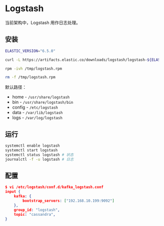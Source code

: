 # Logstash

当前架构中，Logstash 用作日志处理。

## 安装

```sh
ELASTIC_VERSION="6.5.0"

curl -L https://artifacts.elastic.co/downloads/logstash/logstash-${ELASTIC_VERSION}.rpm -o /tmp/logstash.rpm

rpm -ivh /tmp/logstash.rpm

rm -f /tmp/logstash.rpm
```

默认路径：

* home - `/usr/share/logstash`
* bin - `/usr/share/logstash/bin`
* config - `/etc/logstash`
* data - `/var/lib/logstash`
* logs - `/var/log/logstash`

## 运行

```sh
systemctl enable logstash
systemctl start logstash
systemctl status logstash # 状态
journalctl -f -u logstash # 日志
```

## 配置

```json
$ vi /etc/logstash/conf.d/kafka_logstash.conf
input {
    kafka: {
        bootstrap_servers: ["192.168.10.199:9092"]
    },
    group_id: "logstash",
    topic: "cassandra",
}
```
